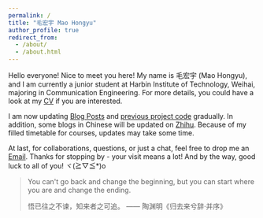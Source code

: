 ```yaml
---
permalink: /
title: "毛宏宇 Mao Hongyu"
author_profile: true
redirect_from: 
  - /about/
  - /about.html
---
```


Hello everyone! Nice to meet you here! My name is 毛宏宇 (Mao Hongyu), and I am currently a junior student at Harbin Institute of Technology, Weihai, majoring in Communication Engineering. For more details, you could have a look at my [CV](/cv/) if you are interested.

I am now updating [Blog Posts](/posts/) and [previous project code](https://github.com/maohy0) gradually. In addition, some blogs in Chinese will be updated on [Zhihu](https://www.zhihu.com/people/93-29-65-23-34). Because of my filled timetable for courses, updates may take some time.

At last, for collaborations, questions, or just a chat, feel free to drop me an [Email](mailto:m3747hongyu@outlook.com). Thanks for stopping by - your visit means a lot! And by the way, good luck to all of you! ヾ(≧▽≦*)o


> You can't go back and change the beginning, but you can start where you are and change the ending.
>
> 悟已往之不谏，知来者之可追。  —— 陶渊明《归去来兮辞·并序》
